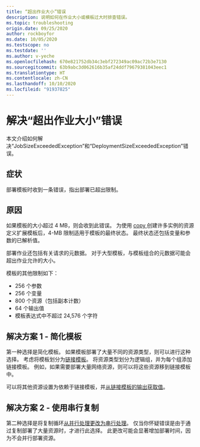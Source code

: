 ```yaml
---
title: “超出作业大小”错误
description: 说明如何在作业大小或模板过大时排查错误。
ms.topic: troubleshooting
origin.date: 09/25/2020
author: rockboyfor
ms.date: 10/05/2020
ms.testscope: no
ms.testdate: ''
ms.author: v-yeche
ms.openlocfilehash: 670e821752db34c3ebf272349ac09ac72b3e7130
ms.sourcegitcommit: 63b9abc3d062616b35af24ddf79679381043eec1
ms.translationtype: HT
ms.contentlocale: zh-CN
ms.lasthandoff: 10/10/2020
ms.locfileid: "91937825"
---
```

<!--Verified successfully on charactors only-->
# <a name="resolve-errors-for-job-size-exceeded"></a>解决“超出作业大小”错误

本文介绍如何解决“JobSizeExceededException”和“DeploymentSizeExceededException”错误。

## <a name="symptom"></a>症状

部署模板时收到一条错误，指出部署已超出限制。

## <a name="cause"></a>原因

如果模板的大小超过 4 MB，则会收到此错误。 为使用 [copy ](copy-resources.md) 创建许多实例的资源定义扩展模板后，4-MB 限制适用于模板的最终状态。 最终状态还包括变量和参数的已解析值。

部署作业还包括有关请求的元数据。 对于大型模板，与模板组合的元数据可能会超出作业允许的大小。

模板的其他限制如下：

* 256 个参数
* 256 个变量
* 800 个资源（包括副本计数）
* 64 个输出值
* 模板表达式中不超过 24,576 个字符

## <a name="solution-1---simplify-template"></a>解决方案 1 - 简化模板

第一种选择是简化模板。 如果模板部署了大量不同的资源类型，则可以进行这种选择。 考虑将模板划分为[链接模板](linked-templates.md)。 将资源类型划分为逻辑组，并为每个组添加链接模板。 例如，如果需要部署大量网络资源，则可以将这些资源移到链接模板中。

可以将其他资源设置为依赖于链接模板，并[从链接模板的输出获取值](linked-templates.md#get-values-from-linked-template)。

## <a name="solution-2---use-serial-copy"></a>解决方案 2 - 使用串行复制

第二种选择是将复制循环[从并行处理更改为串行处理](copy-resources.md#serial-or-parallel)。 仅当你怀疑错误是由于通过复制部署了大量资源时，才进行此选择。 此更改可能会显著增加部署时间，因为不会并行部署资源。

<!-- Update_Description: new article about error job size exceeded -->
<!--NEW.date: 10/05/2020-->